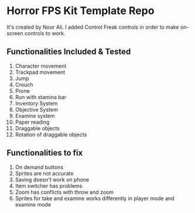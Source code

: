 # Horror FPS Kit Template Repo
It's created by Noor Ali. I added Control Freak controls in order to make on-screen controls to work.

## Functionalities Included & Tested

1. Character movement
2. Trackpad movement
3. Jump
4. Crouch
5. Prone
6. Run with stamina bar
7. Inventory System
8. Objective System
9. Examine system
10. Paper reading
11. Draggable objects
12. Rotation of draggable objects

## Functionalities to fix

1. On demand buttons
2. Sprites are not accurate
3. Saving doesn't work on phone
4. Item switcher has problems
5. Zoom has conflicts with throw and zoom
6. Sprites for take and examine works differently in player mode and examine mode

